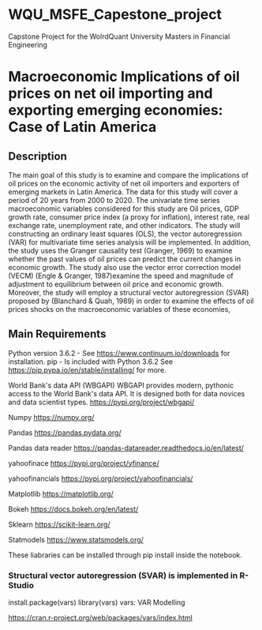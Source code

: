 # WQU_MSFE_Capestone_project

Capstone Project for the WolrdQuant University Masters in Financial Engineering 

# Macroeconomic Implications of oil prices on net oil importing and exporting emerging economies: Case of Latin America

## Description

The main goal of this study is to examine and compare the implications of oil prices on the economic activity of net oil importers and exporters of emerging markets in Latin America. The data for this study will cover a period of 20 years from 2000 to 2020. The univariate time series macroeconomic variables considered for this study are Oil prices, GDP growth rate, consumer price index (a proxy for inflation), interest rate, real exchange rate, unemployment rate, and other indicators. 
The study will constructing an ordinary least squares (OLS), the vector autoregression (VAR) for multivariate time series analysis will be implemented. In addition, the study uses the Granger causality test (Granger, 1969) to examine whether the past values of oil prices can predict the current changes in economic growth. The study also use the vector error correction model (VECM) (Engle & Granger, 1987)examine the speed and magnitude of adjustment to equilibrium between oil price and economic growth. Moreover, the study will employ a structural vector autoregression (SVAR) proposed by (Blanchard & Quah, 1989) in order to examine the effects of oil prices shocks on the macroeconomic variables of these economies,

## Main Requirements 
Python version 3.6.2 - 
See https://www.continuum.io/downloads for installation. pip - Is included with Python 3.6.2 See https://pip.pypa.io/en/stable/installing/ for more.

World Bank's data API (WBGAPI)
WBGAPI provides modern, pythonic access to the World Bank's data API. It is designed both for data novices and data scientist types.
https://pypi.org/project/wbgapi/

Numpy
https://numpy.org/

Pandas
https://pandas.pydata.org/

Pandas data reader
https://pandas-datareader.readthedocs.io/en/latest/

yahoofinace
https://pypi.org/project/yfinance/

yahoofinancials
https://pypi.org/project/yahoofinancials/

Matplotlib
https://matplotlib.org/

Bokeh
https://docs.bokeh.org/en/latest/

Sklearn
https://scikit-learn.org/

Statmodels
https://www.statsmodels.org/



These liabraries can be installed through pip install inside the notebook.


### Structural vector autoregression (SVAR) is implemented in R-Studio

install.package(vars)
library(vars)
vars: VAR Modelling

https://cran.r-project.org/web/packages/vars/index.html





 

